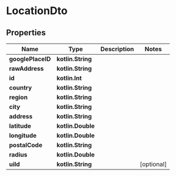 
# LocationDto

## Properties
Name | Type | Description | Notes
------------ | ------------- | ------------- | -------------
**googlePlaceID** | **kotlin.String** |  | 
**rawAddress** | **kotlin.String** |  | 
**id** | **kotlin.Int** |  | 
**country** | **kotlin.String** |  | 
**region** | **kotlin.String** |  | 
**city** | **kotlin.String** |  | 
**address** | **kotlin.String** |  | 
**latitude** | **kotlin.Double** |  | 
**longitude** | **kotlin.Double** |  | 
**postalCode** | **kotlin.String** |  | 
**radius** | **kotlin.Double** |  | 
**uiId** | **kotlin.String** |  |  [optional]



